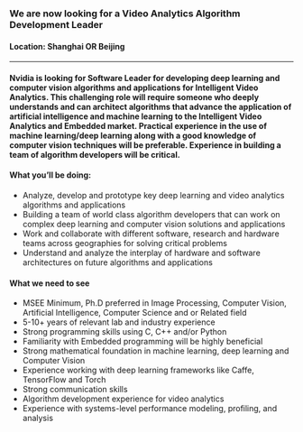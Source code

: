 ### We are now looking for a Video Analytics Algorithm Development Leader
#### Location: Shanghai OR Beijing
----
#### Nvidia is looking for Software Leader for developing deep learning and computer vision algorithms and applications for Intelligent Video Analytics. This challenging role will require someone who deeply understands and can architect algorithms that advance the application of artificial intelligence and machine learning to the Intelligent Video Analytics and Embedded market. Practical experience in the use of machine learning/deep learning along with a good knowledge of computer vision techniques will be preferable. Experience in building a team of algorithm developers will be critical.

#### What you’ll be doing:

- Analyze, develop and prototype key deep learning and video analytics algorithms and applications
- Building a team of world class algorithm developers that can work on complex deep learning and computer vision solutions and applications
- Work and collaborate with different software, research and hardware teams across geographies for solving critical problems
- Understand and analyze the interplay of hardware and software architectures on future algorithms and applications

#### What we need to see

- MSEE Minimum, Ph.D preferred in Image Processing, Computer Vision, Artificial Intelligence, Computer Science and or Related field
- 5-10+ years of relevant lab and industry experience 
- Strong programming skills using C, C++ and/or Python
- Familiarity with Embedded programming will be highly beneficial
- Strong mathematical foundation in machine learning, deep learning and Computer Vision
- Experience working with deep learning frameworks like Caffe, TensorFlow and Torch
- Strong communication skills
- Algorithm development experience for video analytics
- Experience with systems-level performance modeling, profiling, and analysis
